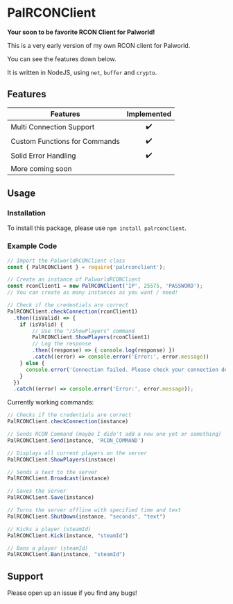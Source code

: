 
# PalRCONClient
**Your soon to be favorite RCON Client for Palworld!**

This is a very early version of my own RCON client for Palworld.

You can see the features down below.

It is written in NodeJS, using `net`, `buffer` and `crypto`.


## Features

| Features                          | Implemented|
| ---------------------------------| :--------:|
| Multi Connection Support          |         ✔️|
| Custom Functions for Commands     |         ✔️|
| Solid Error Handling              |         ✔️|
| More coming soon                  |           |



## Usage

### Installation
To install this package, please use `npm install palrconclient`.

### Example Code
```js
// Import the PalworldRCONClient class
const { PalRCONClient } = require('palrconclient');

// Create an instance of PalworldRCONClient
const rconClient1 = new PalRCONClient('IP', 25575, 'PASSWORD');
// You can create as many instances as you want / need!

// Check if the credentials are correct
PalRCONClient.checkConnection(rconClient1)
  .then((isValid) => {
    if (isValid) {
        // Use the "/ShowPlayers" command
        PalRCONClient.ShowPlayers(rconClient1)
        // Log the response
        .then((response) => { console.log(response) })
        .catch((error) => console.error('Error:', error.message))
    } else {
      console.error('Connection failed. Please check your connection details.');
    }
  })
  .catch((error) => console.error('Error:', error.message));
```

Currently working commands:


```js
// Checks if the credentials are correct
PalRCONClient.checkConnection(instance)

// Sends RCON Command (maybe I didn't add a new one yet or something)
PalRCONClient.Send(instance, 'RCON_COMMAND')

// Displays all current players on the server
PalRCONClient.ShowPlayers(instance)

// Sends a text to the server
PalRCONClient.Broadcast(instance)

// Saves the server
PalRCONClient.Save(instance)

// Turns the server offline with specified time and text
PalRCONClient.ShutDown(instance, "seconds", "text")

// Kicks a player (steamId)
PalRCONClient.Kick(instance, "steamId")

// Bans a player (steamId)
PalRCONClient.Ban(instance, "steamId")
```


## Support

Please open up an issue if you find any bugs!
